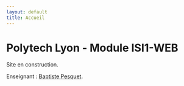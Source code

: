 ```yaml
---
layout: default
title: Accueil
---
```


# Polytech Lyon - Module ISI1-WEB

Site en construction.

Enseignant : [Baptiste Pesquet](http://bpesquet.fr).
